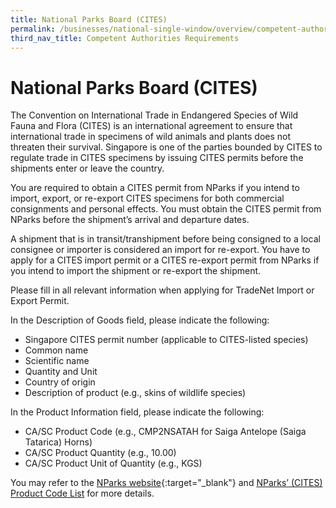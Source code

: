 ```yaml
---
title: National Parks Board (CITES)
permalink: /businesses/national-single-window/overview/competent-authorities-requirements/Nparks-Cites
third_nav_title: Competent Authorities Requirements
---
```



# National Parks Board (CITES)

The Convention on International Trade in Endangered Species of Wild Fauna and Flora (CITES) is an international agreement to ensure that international trade in specimens of wild animals and plants does not threaten their survival. Singapore is one of the parties bounded by CITES to regulate trade in CITES specimens by issuing CITES permits before the shipments enter or leave the country.

You are required to obtain a CITES permit from NParks if you intend to import, export, or re-export CITES specimens for both commercial consignments and personal effects. You must obtain the CITES permit from NParks before the shipment’s arrival and departure dates.

A shipment that is in transit/transhipment before being consigned to a local consignee or importer is considered an import for re-export. You have to apply for a CITES import permit or a CITES re-export permit from NParks if you intend to import the shipment or re-export the shipment.

Please fill in all relevant information when applying for TradeNet Import or Export Permit.  

In the Description of Goods field, please indicate the following:  

-   Singapore CITES permit number (applicable to CITES-listed species)
-   Common name
-   Scientific name
-   Quantity and Unit
-   Country of origin
-   Description of product (e.g., skins of wildlife species)

  

In the Product Information field, please indicate the following:

-   CA/SC Product Code (e.g., CMP2NSATAH for Saiga Antelope (Saiga Tatarica) Horns)
-   CA/SC Product Quantity (e.g., 10.00)
-   CA/SC Product Unit of Quantity (e.g., KGS)  
      
    

You may refer to the [NParks website](https://www.nparks.gov.sg/biodiversity/cites/cites-classification-of-endangered-species){:target="_blank"} and [NParks’ (CITES) Product Code List](/documents/about-us/ava-cites-hs--product-codes-ahtn2017.pdf) for more details.
